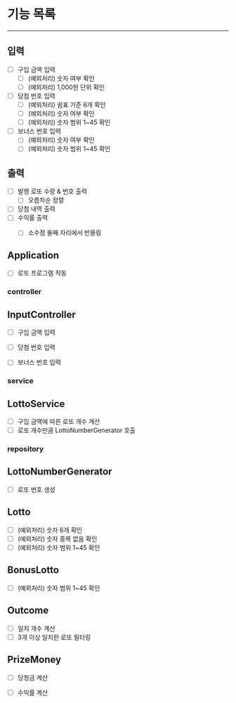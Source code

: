 # 기능 목록

---

## 입력
- [ ] 구입 금액 입력
  - [ ] (예외처리) 숫자 여부 확인
  - [ ] (예외처리) 1,000원 단위 확인
- [ ] 당첨 번호 입력
  - [ ] (예외처리) 쉼표 기준 6개 확인
  - [ ] (예외처리) 숫자 여부 확인
  - [ ] (예외처리) 숫자 범위 1~45 확인
- [ ] 보너스 번호 입력
  - [ ] (예외처리) 숫자 여부 확인
  - [ ] (예외처리) 숫자 범위 1~45 확인

## 출력
- [ ] 발행 로또 수량 & 번호 출력
  - [ ] 오름차순 정렬
- [ ] 당첨 내역 출력
- [ ] 수익률 출력
  - [ ] 소수점 둘째 자리에서 반올림



## Application
- [ ] 로또 프로그램 작동

### controller
## InputController
- [ ] 구입 금액 입력
- [ ] 당첨 번호 입력
- [ ] 보너스 번호 입력


### service
## LottoService
- [ ] 구입 금액에 따른 로또 개수 계산
- [ ] 로또 개수만큼 LottoNumberGenerator 호출

### repository
## LottoNumberGenerator
- [ ] 로또 번호 생성

## Lotto
- [ ] (예외처리) 숫자 6개 확인
- [ ] (예외처리) 숫자 중복 없음 확인
- [ ] (예외처리) 숫자 범위 1~45 확인

## BonusLotto
- [ ] (예외처리) 숫자 범위 1~45 확인



## Outcome
- [ ] 일치 개수 계산
- [ ] 3개 이상 일치한 로또 필터링

## PrizeMoney
- [ ] 당청금 계산
- [ ] 수익률 계산


